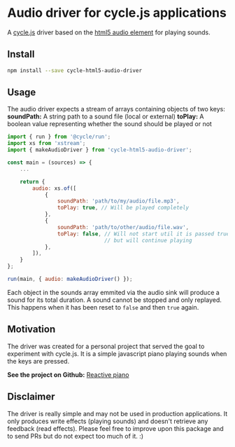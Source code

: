 # Audio driver for cycle.js applications
A [cycle.js](https://cycle.js.org/) driver based on the [html5 audio element](https://developer.mozilla.org/en/docs/Web/HTML/Element/audio) for playing sounds.

## Install
```sh
npm install --save cycle-html5-audio-driver
```

## Usage
The audio driver expects a stream of arrays containing objects of two keys:
**soundPath:** A string path to a sound file (local or external)
**toPlay:** A boolean value representing whether the sound should be played or not
```js
import { run } from '@cycle/run';
import xs from 'xstream';
import { makeAudioDriver } from 'cycle-html5-audio-driver';

const main = (sources) => {
	...

	return {
		audio: xs.of([
			{
				soundPath: 'path/to/my/audio/file.mp3',
				toPlay: true, // Will be played completely
			},
			{
				soundPath: 'path/to/other/audio/file.wav',
				toPlay: false, // Will not start util it is passed true again,
							   // but will continue playing
			},
		]),
	}
};

run(main, { audio: makeAudioDriver() });
```

Each object in the sounds array emmited via the audio sink will produce a sound for its total duration. A sound cannot be stopped and only replayed.
This happens when it has been reset to `false` and then `true` again.


## Motivation
The driver was created for a personal project that served the goal to experiment with cycle.js. It is a simple javascript piano playing sounds when the keys are pressed.

**See the project on Github:** [Reactive piano](https://github.com/vogelino/reactive-piano)

## Disclaimer
The driver is really simple and may not be used in production applications. It only produces write effects (playing sounds) and doesn't retrieve any feedback (read effects). Please feel free to improve upon this package and to send PRs but do not expect too much of it. :)

